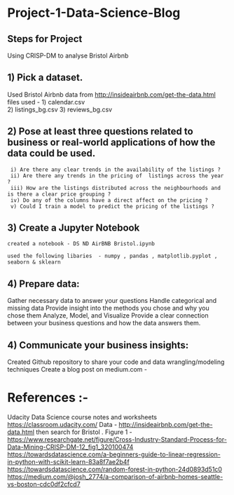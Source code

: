 # Project-1-Data-Science-Blog
  
## Steps for Project
Using CRISP-DM to analyse Bristol Airbnb 

## 1) Pick a dataset.
Used Bristol Airbnb data from http://insideairbnb.com/get-the-data.html
files used - 1) calendar.csv  
             2) listings_bg.csv 
             3) reviews_bg.csv 

## 2) Pose at least three questions related to business or real-world applications of how the data could be used.
     i) Are there any clear trends in the availability of the listings ?
     ii) Are there any trends in the pricing of  listings across the year ?
     iii) How are the listings distributed across the neighbourhoods and is there a clear price grouping ? 
     iv) Do any of the columns have a direct affect on the pricing ? 
     v) Could I train a model to predict the pricing of the listings ?

## 3) Create a Jupyter Notebook
    created a notebook - DS ND AirBNB Bristol.ipynb
    
    used the following libaries  - numpy , pandas , matplotlib.pyplot , seaborn & sklearn
    

## 4) Prepare data:

Gather necessary data to answer your questions
Handle categorical and missing data
Provide insight into the methods you chose and why you chose them
Analyze, Model, and Visualize
Provide a clear connection between your business questions and how the data answers them.

## 4) Communicate your business insights:

Created Github repository to share your code and data wrangling/modeling techniques
Create a blog post on medium.com - 

# References :- 
Udacity Data Science course notes and worksheets  https://classroom.udacity.com/
Data - http://insideairbnb.com/get-the-data.html  then search for Bristol . 
Figure 1 - https://www.researchgate.net/figure/Cross-Industry-Standard-Process-for-Data-Mining-CRISP-DM-12_fig1_320100474  
https://towardsdatascience.com/a-beginners-guide-to-linear-regression-in-python-with-scikit-learn-83a8f7ae2b4f 
https://towardsdatascience.com/random-forest-in-python-24d0893d51c0 
https://medium.com/@josh_2774/a-comparison-of-airbnb-homes-seattle-vs-boston-cdc0df2cfcd7 
